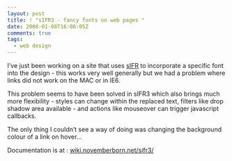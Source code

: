 ```yaml
---
layout: post
title: ! "sIFR3 - fancy fonts on web pages "
date: 2008-01-08T16:08:05Z
comments: true
tags:
  - web design
---
```


I’ve just been working on a site that uses [sIFR](http://wiki.novemberborn.net/sifr/What+is+sIFR)
to incorporate a specific font into the design - this works very well generally but we had a problem where links did not work on the MAC or in IE6.

This problem seems to have been solved in sIFR3 which also brings much more flexibility - styles can change within the replaced text, filters like drop shadow area available - and actions like mouseover can trigger javascript callbacks.

The only thing I couldn’t see a way of doing was changing the background colour of a link on hover…

Documentation is at : [wiki.novemberborn.net/sifr3/](http://wiki.novemberborn.net/sifr3/)
